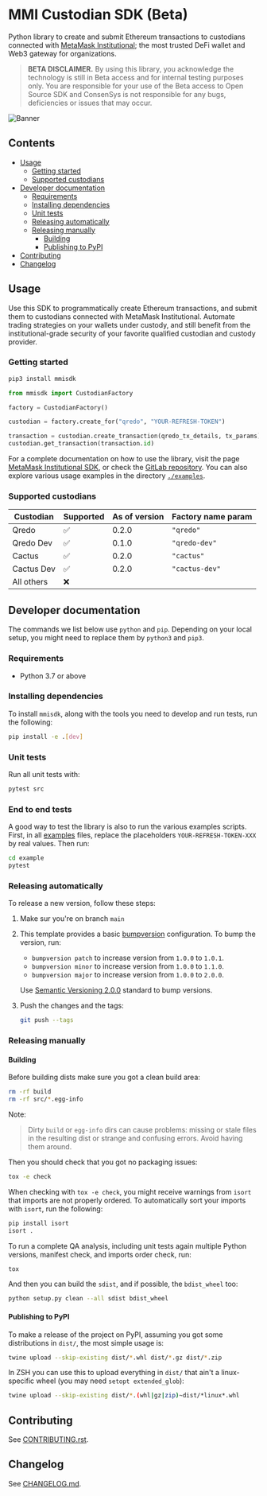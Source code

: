# MMI Custodian SDK (Beta)

Python library to create and submit Ethereum transactions to custodians connected with [MetaMask Institutional](https://metamask.io/institutions); the most trusted DeFi wallet and Web3 gateway for organizations.

> **BETA DISCLAIMER.** By using this library, you acknowledge the technology is still in Beta access and for internal testing purposes only. You are responsible for your use of the Beta access to Open Source SDK and ConsenSys is not responsible for any bugs, deficiencies or issues that may occur.

![Banner](https://image-server-xab.s3.eu-west-1.amazonaws.com/mmisdk-banner.png)

## Contents

-   [Usage](#usage)
    -   [Getting started](#getting-started)
    -   [Supported custodians](#supported-custodians)
-   [Developer documentation](#developer-documentation)
    -   [Requirements](#requirements)
    -   [Installing dependencies](#installing-dependencies)
    -   [Unit tests](#unit-tests)
    -   [Releasing automatically](#releasing-automatically)
    -   [Releasing manually](#releasing-manually)
        -   [Building](#building)
        -   [Publishing to PyPI](#publishing-to-pypi)
-   [Contributing](#contributing)
-   [Changelog](#changelog)

## Usage

Use this SDK to programmatically create Ethereum transactions, and submit them to custodians connected with MetaMask Institutional. Automate trading strategies on your wallets under custody, and still benefit from the institutional-grade security of your favorite qualified custodian and custody provider.

### Getting started

```bash
pip3 install mmisdk
```

```python
from mmisdk import CustodianFactory

factory = CustodianFactory()

custodian = factory.create_for("qredo", "YOUR-REFRESH-TOKEN")

transaction = custodian.create_transaction(qredo_tx_details, tx_params)
custodian.get_transaction(transaction.id)
```

For a complete documentation on how to use the library, visit the page [MetaMask Institutional SDK](https://consensys.gitlab.io/codefi/products/mmi/mmi-sdk-py/sdk-python/), or check the [GitLab repository](https://gitlab.com/ConsenSys/codefi/products/mmi/mmi-sdk-py/-/blob/main/docs/mkdocs/sdk-python.md). You can also explore various usage examples in the directory [`./examples`](https://gitlab.com/ConsenSys/codefi/products/mmi/mmi-sdk-py/-/tree/main/examples).

### Supported custodians

| Custodian  | Supported | As of version | Factory name param |
| ---------- | --------- | ------------- | ------------------ |
| Qredo      | ✅        | 0.2.0         | `"qredo"`          |
| Qredo Dev  | ✅        | 0.1.0         | `"qredo-dev"`      |
| Cactus     | ✅        | 0.2.0         | `"cactus"`         |
| Cactus Dev | ✅        | 0.2.0         | `"cactus-dev"`     |
| All others | ❌        |               |                    |

## Developer documentation

The commands we list below use `python` and `pip`. Depending on your local setup, you might need to replace them by `python3` and `pip3`.

### Requirements

-   Python 3.7 or above

### Installing dependencies

To install `mmisdk`, along with the tools you need to develop and run tests, run the following:

```bash
pip install -e .[dev]
```

### Unit tests

Run all unit tests with:

```bash
pytest src
```

### End to end tests

A good way to test the library is also to run the various examples scripts. First, in all [examples](./examples/) files, replace the placeholders `YOUR-REFRESH-TOKEN-XXX` by real values. Then run:

```bash
cd example
pytest
```

### Releasing automatically

To release a new version, follow these steps:

1. Make sur you're on branch `main`
2. This template provides a basic [bumpversion](https://pypi.org/project/bump2version) configuration. To bump the version, run:

    - `bumpversion patch` to increase version from `1.0.0` to `1.0.1`.
    - `bumpversion minor` to increase version from `1.0.0` to `1.1.0`.
    - `bumpversion major` to increase version from `1.0.0` to `2.0.0`.

    Use [Semantic Versioning 2.0.0](http://semver.org/) standard to bump versions.

3. Push the changes and the tags:

    ```bash
    git push --tags
    ```

### Releasing manually

#### Building

Before building dists make sure you got a clean build area:

```bash
rm -rf build
rm -rf src/*.egg-info
```

Note:

> Dirty `build` or `egg-info` dirs can cause problems: missing or stale files in the resulting dist or strange and confusing errors. Avoid having them around.

Then you should check that you got no packaging issues:

```bash
tox -e check
```

When checking with `tox -e check`, you might receive warnings from `isort` that imports are not properly ordered. To automatically sort your imports with `isort`, run the following:

```bash
pip install isort
isort .
```

To run a complete QA analysis, including unit tests again multiple Python versions, manifest check, and imports order check, run:

```bash
tox
```

And then you can build the `sdist`, and if possible, the `bdist_wheel` too:

```bash
python setup.py clean --all sdist bdist_wheel
```

#### Publishing to PyPI

To make a release of the project on PyPI, assuming you got some distributions in `dist/`, the most simple usage is:

```bash
twine upload --skip-existing dist/*.whl dist/*.gz dist/*.zip
```

In ZSH you can use this to upload everything in `dist/` that ain't a linux-specific wheel (you may need `setopt extended_glob`):

```bash
twine upload --skip-existing dist/*.(whl|gz|zip)~dist/*linux*.whl
```

## Contributing

See [CONTRIBUTING.rst](./CONTRIBUTING.rst).

## Changelog

See [CHANGELOG.md](./CHANGELOG.md).
